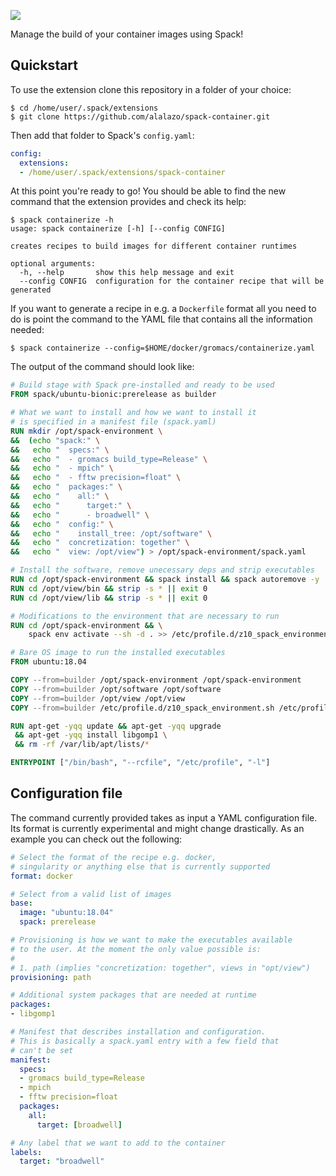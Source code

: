 ![](https://github.com/alalazo/spack-container/workflows/CI/badge.svg)

Manage the build of your container images using Spack!

## Quickstart

To use the extension clone this repository in a folder of your choice:
```console
$ cd /home/user/.spack/extensions
$ git clone https://github.com/alalazo/spack-container.git
``` 
Then add that folder to Spack's `config.yaml`:
```yaml
config:
  extensions:
  - /home/user/.spack/extensions/spack-container
```
At this point you're ready to go! You should be able 
to find the new command that the extension provides and check
its help:
```console
$ spack containerize -h
usage: spack containerize [-h] [--config CONFIG]

creates recipes to build images for different container runtimes

optional arguments:
  -h, --help       show this help message and exit
  --config CONFIG  configuration for the container recipe that will be generated
```
If you want to generate a recipe in e.g. a `Dockerfile`
format all you need to do is point the command to the YAML 
file that contains all the information needed:
```console
$ spack containerize --config=$HOME/docker/gromacs/containerize.yaml
```
The output of the command should look like:
```Dockerfile
# Build stage with Spack pre-installed and ready to be used
FROM spack/ubuntu-bionic:prerelease as builder

# What we want to install and how we want to install it
# is specified in a manifest file (spack.yaml)
RUN mkdir /opt/spack-environment \
&&  (echo "spack:" \
&&   echo "  specs:" \
&&   echo "  - gromacs build_type=Release" \
&&   echo "  - mpich" \
&&   echo "  - fftw precision=float" \
&&   echo "  packages:" \
&&   echo "    all:" \
&&   echo "      target:" \
&&   echo "      - broadwell" \
&&   echo "  config:" \
&&   echo "    install_tree: /opt/software" \
&&   echo "  concretization: together" \
&&   echo "  view: /opt/view") > /opt/spack-environment/spack.yaml

# Install the software, remove unecessary deps and strip executables
RUN cd /opt/spack-environment && spack install && spack autoremove -y
RUN cd /opt/view/bin && strip -s * || exit 0
RUN cd /opt/view/lib && strip -s * || exit 0

# Modifications to the environment that are necessary to run
RUN cd /opt/spack-environment && \
    spack env activate --sh -d . >> /etc/profile.d/z10_spack_environment.sh

# Bare OS image to run the installed executables
FROM ubuntu:18.04

COPY --from=builder /opt/spack-environment /opt/spack-environment
COPY --from=builder /opt/software /opt/software
COPY --from=builder /opt/view /opt/view
COPY --from=builder /etc/profile.d/z10_spack_environment.sh /etc/profile.d/z10_spack_environment.sh

RUN apt-get -yqq update && apt-get -yqq upgrade                                   \
 && apt-get -yqq install libgomp1 \
 && rm -rf /var/lib/apt/lists/*

ENTRYPOINT ["/bin/bash", "--rcfile", "/etc/profile", "-l"]
```  

## Configuration file
The command currently provided takes as input a YAML
configuration file. Its format is currently experimental
and might change drastically. As an example you can check 
out the following:
```yaml
# Select the format of the recipe e.g. docker,
# singularity or anything else that is currently supported
format: docker

# Select from a valid list of images
base:
  image: "ubuntu:18.04"
  spack: prerelease

# Provisioning is how we want to make the executables available
# to the user. At the moment the only value possible is:
#
# 1. path (implies "concretization: together", views in "opt/view")
provisioning: path

# Additional system packages that are needed at runtime
packages:
- libgomp1

# Manifest that describes installation and configuration.
# This is basically a spack.yaml entry with a few field that 
# can't be set 
manifest:
  specs:
  - gromacs build_type=Release 
  - mpich
  - fftw precision=float
  packages:
    all:
      target: [broadwell]

# Any label that we want to add to the container
labels:
  target: "broadwell"
```
